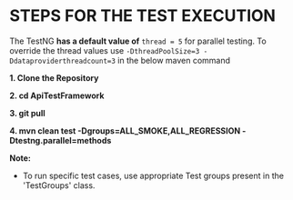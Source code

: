 # STEPS FOR THE TEST EXECUTION

The TestNG **has a default value of** `thread = 5` for parallel testing.
To override the thread values use `-DthreadPoolSize=3 -Ddataproviderthreadcount=3` in the below maven command

**1. Clone the Repository**

**2. cd ApiTestFramework**

**3. git pull**

**4. mvn clean test -Dgroups=ALL_SMOKE,ALL_REGRESSION -Dtestng.parallel=methods**

**Note:**

- To run specific test cases, use appropriate Test groups present in the 'TestGroups' class.